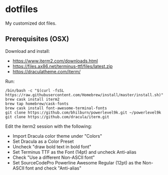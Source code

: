# dotfiles
My customized dot files.

## Prerequisites (OSX)

Download and install: 
* https://www.iterm2.com/downloads.html
* https://files.ax86.net/terminus-ttf/files/latest.zip
* https://draculatheme.com/iterm/

Run:
```
/bin/bash -c "$(curl -fsSL https://raw.githubusercontent.com/Homebrew/install/master/install.sh)"
brew cask install iterm2
brew tap homebrew/cask-fonts
brew cask install font-awesome-terminal-fonts
git clone https://github.com/bhilburn/powerlevel9k.git ~/powerlevel9k
git clone https://github.com/dracula/iterm.git
```

Edit the iterm2 session with the following:
* Import Dracula color theme under "Colors"
* Set Dracula as a Color Preset
* Uncheck "draw bold text in bold font"
* Set Terminus TTF as the Font (14pt) and uncheck Anti-alias
* Check "Use a different Non-ASCII font"
* Set SourceCodePro Powerline Awesome Regular (12pt) as the Non-ASCII font and check "Anti-alias"
